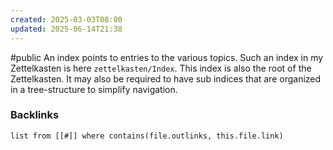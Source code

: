 ```yaml
---
created: 2025-03-03T08:00
updated: 2025-06-14T21:38
---
```

#public
An index points to entries to the various topics. Such an index in my Zettelkasten is here `zettelkasten/Index`. This index is also the root of the Zettelkasten. It may also be required to have sub indices that are organized in a tree-structure to simplify navigation.

### Backlinks
```dataview 
list from [[#]] where contains(file.outlinks, this.file.link)
```


